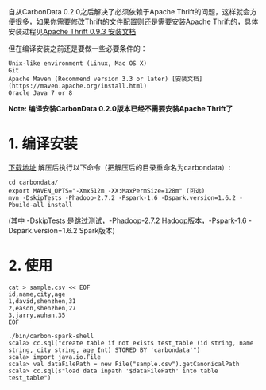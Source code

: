 自从CarbonData 0.2.0之后解决了必须依赖于Apache Thrift的问题，这样就会方便很多，如果你需要修改Thrift的文件配置则还是需要安装Apache Thrift的，具体安装过程见[Apache Thrift 0.9.3 安装文档](http://www.jianshu.com/p/08c5d24656ae)

但在编译安装之前还是要做一些必要条件的：
```
Unix-like environment (Linux, Mac OS X)
Git
Apache Maven (Recommend version 3.3 or later) [安装文档](https://maven.apache.org/install.html)
Oracle Java 7 or 8
```
**Note: 编译安装CarbonData 0.2.0版本已经不需要安装Apache Thrift了**

# 1. 编译安装
[下载地址](https://www.apache.org/dyn/closer.lua/incubator/carbondata/0.2.0-incubating)
解压后执行以下命令（把解压后的目录重命名为carbondata）:
```
cd carbondata/
export MAVEN_OPTS="-Xmx512m -XX:MaxPermSize=128m" (可选)
mvn -DskipTests -Phadoop-2.7.2 -Pspark-1.6 -Dspark.version=1.6.2 -Pbuild-all install
```
(其中 -DskipTests 是跳过测试，-Phadoop-2.7.2 Hadoop版本，-Pspark-1.6 -Dspark.version=1.6.2 Spark版本)

# 2. 使用
```
cat > sample.csv << EOF
id,name,city,age
1,david,shenzhen,31
2,eason,shenzhen,27
3,jarry,wuhan,35
EOF

./bin/carbon-spark-shell
scala> cc.sql("create table if not exists test_table (id string, name string, city string, age Int) STORED BY 'carbondata'")
scala> import java.io.File
scala> val dataFilePath = new File("sample.csv").getCanonicalPath
scala> cc.sql(s"load data inpath '$dataFilePath' into table test_table")
```
